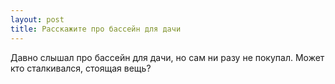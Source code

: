 ```yaml
---
layout: post 
title: Расскажите про бассейн для дачи 
--- 
```

Давно слышал про бассейн для дачи, но сам ни разу не покупал. Может кто сталкивался, стоящая вещь?
